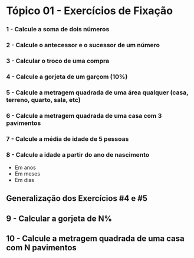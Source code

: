 # Tópico 01 - Exercícios de Fixação

### 1 - Calcule a soma de dois números

### 2 - Calcule o antecessor e o sucessor de um número

### 3 - Calcular o troco de uma compra

### 4 - Calcule a gorjeta de um garçom (10%)

### 5 - Calcule a metragem quadrada de uma área qualquer (casa, terreno, quarto, sala, etc)

### 6 - Calcule a metragem quadrada de uma casa com 3 pavimentos

### 7 - Calcule a média de idade de 5 pessoas

### 8 - Calcule a idade a partir do ano de nascimento

* Em anos 
* Em meses  
* Em dias    

## Generalização dos Exercícios #4 e #5

## 9 - Calcular a gorjeta de N%

## 10 - Calcule a metragem quadrada de uma casa com N pavimentos
